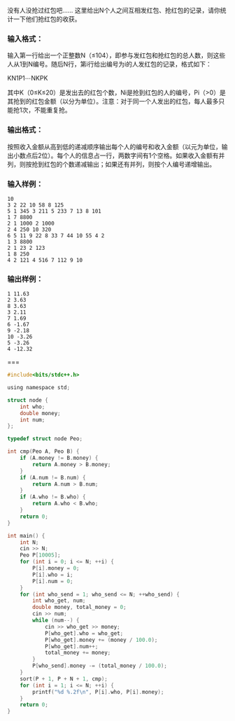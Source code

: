 没有人没抢过红包吧…… 这里给出N个人之间互相发红包、抢红包的记录，请你统计一下他们抢红包的收获。

### 输入格式：

输入第一行给出一个正整数N（≤104），即参与发红包和抢红包的总人数，则这些人从1到N编号。随后N行，第i行给出编号为i的人发红包的记录，格式如下：

KN1​P1​⋯NK​PK​

其中K（0≤K≤20）是发出去的红包个数，Ni​是抢到红包的人的编号，Pi​（>0）是其抢到的红包金额（以分为单位）。注意：对于同一个人发出的红包，每人最多只能抢1次，不能重复抢。

### 输出格式：

按照收入金额从高到低的递减顺序输出每个人的编号和收入金额（以元为单位，输出小数点后2位）。每个人的信息占一行，两数字间有1个空格。如果收入金额有并列，则按抢到红包的个数递减输出；如果还有并列，则按个人编号递增输出。

### 输入样例：

```in
10
3 2 22 10 58 8 125
5 1 345 3 211 5 233 7 13 8 101
1 7 8800
2 1 1000 2 1000
2 4 250 10 320
6 5 11 9 22 8 33 7 44 10 55 4 2
1 3 8800
2 1 23 2 123
1 8 250
4 2 121 4 516 7 112 9 10
```

### 输出样例：

```out
1 11.63
2 3.63
8 3.63
3 2.11
7 1.69
6 -1.67
9 -2.18
10 -3.26
5 -3.26
4 -12.32
```

===

```C
#include<bits/stdc++.h>

using namespace std;

struct node {
    int who;
    double money;
    int num;
};

typedef struct node Peo;

int cmp(Peo A, Peo B) {
    if (A.money != B.money) {
        return A.money > B.money;
    }
    if (A.num != B.num) {
        return A.num > B.num;
    }
    if (A.who != B.who) {
        return A.who < B.who;
    }
    return 0;
}

int main() {
    int N;
    cin >> N;
    Peo P[10005];
    for (int i = 0; i <= N; ++i) {
        P[i].money = 0;
        P[i].who = i;
        P[i].num = 0;
    }
    for (int who_send = 1; who_send <= N; ++who_send) {
        int who_get, num;
        double money, total_money = 0;
        cin >> num;
        while (num--) {
            cin >> who_get >> money;
            P[who_get].who = who_get;
            P[who_get].money += (money / 100.0);
            P[who_get].num++;
            total_money += money;
        }
        P[who_send].money -= (total_money / 100.0);
    }
    sort(P + 1, P + N + 1, cmp);
    for (int i = 1; i <= N; ++i) {
        printf("%d %.2f\n", P[i].who, P[i].money);
    }
    return 0;
}
```